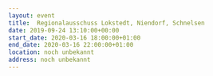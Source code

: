 ```yaml
---
layout: event
title:  Regionalausschuss Lokstedt, Niendorf, Schnelsen
date: 2019-09-24 13:10:00+00:00
start_date: 2020-03-16 18:00:00+01:00
end_date: 2020-03-16 22:00:00+01:00
location: noch unbekannt
address: noch unbekannt
---
```

